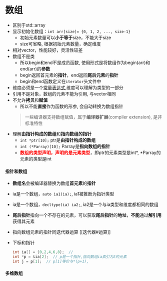 # 数组

- 区别于std::array
- 显示初始化数组：`int arr[size]= {0, 1, 2, ..., size-1}`
  - 初始元素数量可以**小于等于**size，不能大于size
  - size可省略, 根据初始元素数量，确定维度
- 相对vector，性能较好，灵活性较差
- 数组不是类
  - 所以begin和end不是成员函数, 使用形式是将数组作为begin(arr)和end(arr)的**参数**
  - begin返回首元素的**指针**，end返回**尾后元素**的**指针**
  - begin和end函数定义在`iterator`头文件中
- 维度必须是一个[常量表达式](constexpr),维度可以理解为类型的一部分
- 引用不是对象，数组的元素不能为引用, 与vector相同
- 不允许**拷贝**和**赋值**
  - 所以不能**直接**作为函数的形参, 会自动转换为数组指针
  > 一些编译器支持数组赋值，属于**编译器扩展**(compiler extension), 是非标准特性
- 理解**由指针构成的数组**和**指向数组的指针**
  - `int *ptr[10];` ptr是**由指针构成的数组**
  - `int (*Parray)[10];` Parray是**指向数组的指针**
  - **<font color="red">数组的类型声明，声明的是元素类型</font>**，即ptr的元素类型是int*, *Parray的元素的类型是int

#### 指针和数组

- **数组名**会被编译器替换为数组**首元素**的**指针**
- ia是一个数组，`auto ia1(ia);`, ia1被推断为指针类型
- ia是一个数组，`decltype(ia) ia2;`, ia2是一个与ia类型和维度都相同的数组
- **尾后指针**指向一个不存在的元素，可以获取**尾后指针**的**地址**，**不能**通过**解引用**获得其元素
- 指向数组元素的指针同迭代器运算
  [[迭代器#运算]]
- 下标和指针

  ```c++
  int ia[] = {0,2,4,6,8};  // 
  int *p = &ia[2];  // p是一个指针,指向数组ia索引为2的元素
  int j = p[1];  // p[1]等价与*(p+1),
  ```

#### 多维数组
